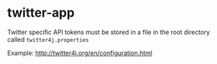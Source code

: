 # twitter-app
Twitter specific API tokens must be stored in a file in the root directory called `twitter4j.properties`

Example: http://twitter4j.org/en/configuration.html
